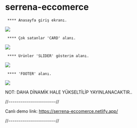﻿# serrena-eccomerce

	 **** Anasayfa giriş ekranı.
![](https://l24.im/OgEN)

	 **** Çok satanlar 'CARD' alanı.
![](https://l24.im/7q9rTBs)

	 **** Ürünler 'SLIDER' gösterim alanı.
![](https://l24.im/KU5Ee)

	 **** 'FOOTER' alanı.
![](https://l24.im/YnoENZd)

NOT: DAHA DİNAMİK HALE YÜKSELTİLİP YAYINLANACAKTIR..

//------------------------//

Canlı demo link: https://serrena-eccomerce.netlify.app/

//------------------------//
